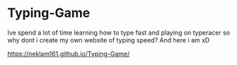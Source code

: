 # Typing-Game

Ive spend a lot of time learning how to type fast and playing on typeracer
so why dont i create my own website of typing speed?
And here i am xD

https://neklam161.github.io/Typing-Game/
